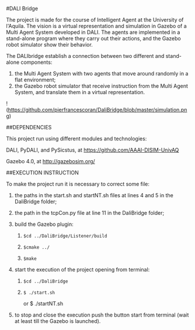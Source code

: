 #DALI Bridge 


The project is made for the course of Intelligent Agent at the University of l'Aquila. The vision is a virtual representation and simulation in Gazebo of a Multi Agent System developed in DALI. The  agents are implemented in a stand-alone program where they carry out their actions, and the Gazebo robot simulator show their behavior. 



The DALIbridge establish a connection between two different and stand-alone components:

1. the Multi Agent System with two agents that move around randomly in a flat environment;
2. the Gazebo robot simulator that receive instruction from the Multi Agent System, and translate them in a virtual representation. 

!(https://github.com/pierfrancescoran/DaliBridge/blob/master/simulation.png)


##DEPENDENCIES 

This project run using different modules and technologies: 

DALI, PyDALI, and PySicstus, at https://github.com/AAAI-DISIM-UnivAQ 

Gazebo 4.0, at http://gazebosim.org/ 



##EXECUTION INSTRUCTION

To make the project run it is necessary to correct some file: 

1. the paths in the start.sh and startNT.sh files at lines 4 and 5 in the DaliBridge folder; 

2. the path in the tcpCon.py file at line 11 in the DaliBridge folder; 

3. build the Gazebo plugin: 

	1.     $cd ../DaliBridge/Listener/build 
	
	2.     $cmake ../ 
	
	3.     $make 
	
4. start the execution of the project opening from terminal: 

	1.     $cd ../DaliBridge 
	
	2.     $ ./start.sh 
	
	   or     $ ./startNT.sh
5. to stop and close the execution push the button start from terminal (wait at least till the Gazebo is launched). 
